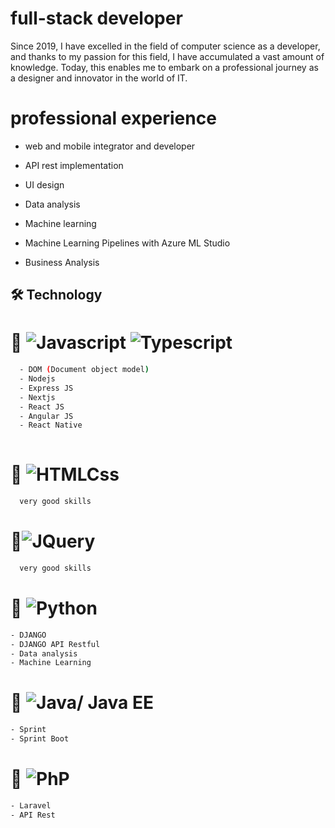 
# full-stack developer

Since 2019, I have excelled in the field of computer science as a developer, and thanks to my passion for this field, I have accumulated a vast amount of knowledge. Today, this enables me to embark on a professional journey as a designer and innovator in the world of IT.

#  professional experience 

- web and mobile integrator and developer

- API rest implementation
- UI design
- Data analysis
- Machine learning
-  Machine Learning Pipelines with Azure ML Studio
- Business Analysis

## 🛠 Technology

# 🚀 ![Javascript](https://img.shields.io/badge/javascript-14354C?style=for-the-badge&logo=javascript&logoColor=yellow) ![Typescript](https://img.shields.io/badge/typescript-14354C?style=for-the-badge&logo=typescript&logoColor=blue)

```bash
  - DOM (Document object model)
  - Nodejs 
  - Express JS
  - Nextjs 
  - React JS 
  - Angular JS
  - React Native
  
```
# 🚀 ![HTMLCss](https://img.shields.io/badge/Htmlcss-14354C?style=for-the-badge&logo=css&logoColor=yellow)

```bash
  very good skills
```
# 🚀![JQuery](https://img.shields.io/badge/jquery-14354C?style=for-the-badge&logo=jquery&logoColor=blue)

```bash
  very good skills
```
# 🚀 ![Python](https://img.shields.io/badge/Python-14354C?style=for-the-badge&logo=python&logoColor=yellow)

```bash
- DJANGO
- DJANGO API Restful
- Data analysis 
- Machine Learning
```
# 🚀 ![Java/ Java EE](https://img.shields.io/badge/java-%23323330.svg?style=for-the-badge&logo=java&logoColor=blue) 

```bash
- Sprint
- Sprint Boot
```
# 🚀 ![PhP](https://img.shields.io/badge/Php-%23323330.svg?style=for-the-badge&logo=php&logoColor=blue)

```bash
- Laravel
- API Rest
```
